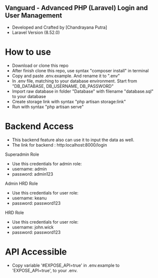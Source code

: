 ## Vanguard - Advanced PHP (Laravel) Login and User Management

- Developed and Crafted by [Chandrayana Putra]
- Laravel Version (8.52.0)

# How to use
- Download or clone this repo
- After finish clone this repo, use syntax "composer install" in terminal
- Copy and paste .env.example. And rename it to ".env"
- In .env file, matching to your database environment. Start from "DB_DATABASE, DB_USERNAME, DB_PASSWORD" 
- Import raw database in folder "Database" with filename "database.sql" to your database
- Create storage link with syntax "php artisan storage:link"
- Run with syntax "php artisan serve"

# Backend Access
- This backend feature also can use it to input the data as well.
- The link for backend : http:localhost:8000/login

Superadmin Role
- Use this credentials for admin role:
- username: admin
- password: admin123

 Admin HRD Role
- Use this credentials for user role:
- username: keanu
- password: password123

HRD Role
- Use this credentials for user role:
- username: john.wick
- password: password123

# API Accessible
- Copy variable '#EXPOSE_API=true' in .env.example to 'EXPOSE_API=true', to your .env.